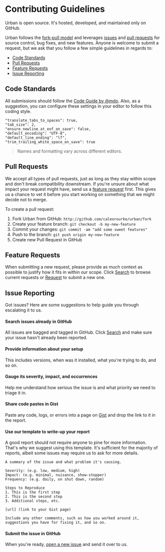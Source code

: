 # Contributing Guidelines

Urban is open source. It's hosted, developed, and maintained only on GitHub.

Urban follows the <a href="http://help.github.com/articles/using-pull-requests" target="_blank">fork-pull model</a> and leverages <a href="http://github.com/caleorourke/urban/issues" target="_blank">issues</a> and <a href="http://github.com/caleorourke/urban/pulls" target="_blank">pull requests</a> for source control, bug fixes, and new features. Anyone is welcome to submit a request, but we ask that you follow a few simple guidelines in regards to:

* [Code Standards](#code-standards)
* [Pull Requests](#pull-requests)
* [Feature Requests](#feature-requests)
* [Issue Reporting](#issue-reporting)

## Code Standards

All submissions should follow the <a href="http://codeguide.co" target="_blank">Code Guide by @mdo</a>. Also, as a suggestion, you can configure these settings in your editor to follow this coding style.

~~~
"translate_tabs_to_spaces": true,
"tab_size": 2,
"ensure_newline_at_eof_on_save": false,
"default_encoding": "UTF-8",
"default_line_ending": "lf",
"trim_trailing_white_space_on_save": true
~~~

> Names and formatting vary across different editors.

## Pull Requests

We accept all types of pull requests, just as long as they stay within scope and don't break compatibility downstream. If you're unsure about what impact your request might have, send us a [feature request](#feature-requests) first. This gives us a chance to vet it before you start working on something that we might decide not to merge.

To create a pull request:

1. Fork Urban from GitHub: `http://github.com/caleorourke/urban/fork`
2. Create your feature branch: `git checkout -b my-new-feature`
3. Commit your changes: `git commit -am "add some sweet features"`
4. Push to the branch: `git push origin my-new-feature`
5. Create new Pull Request in GitHub

## Feature Requests

When submitting a new request, please provide as much context as possible to justify how it fits in within our scope. Click <a href="http://github.com/caleorourke/urban/issues" target="_blank">Search</a> to browse current requests or <a href="http://github.com/caleorourke/urban/issues/new" target="_blank">Request</a> to submit a new one.

## Issue Reporting

Got issues? Here are some suggestions to help guide you through escalating it to us.

#### Search issues already in GitHub

All issues are bagged and tagged in GitHub. Click <a href="http://github.com/caleorourke/urban/issues" target="_blank">Search</a> and make sure your issue hasn't already been reported.

#### Provide information about your setup

This includes versions, when was it installed, what you're trying to do, and so on.

#### Gauge its severity, impact, and occurrences

Help me understand how serious the issue is and what priority we need to triage it in.

#### Share code pastes in Gist

Paste any code, logs, or errors into a page on <a href="http://gist.github.com" target="_blank">Gist</a> and drop the link to it in the report.

#### Use our template to write-up your report

A good report should not require anyone to pine for more information. That's why we suggest using this template. It's sufficient for the majority of reports, albeit some issues may require us to ask for more details.

~~~
A summary of the issue and what problem it's causing.

Severity: (e.g. low, medium, high)
Impact: (e.g. minimal, nuisance, show-stopper)
Frequency: (e.g. daily, on shut down, random)

Steps to Reproduce
1. This is the first step
2. This is the second step
3. Additional steps, etc.

[url] (link to your Gist page)

Include any other comments, such as how you worked around it, suggestions you have for fixing it, and so on.
~~~

#### Submit the issue in GitHub

When you're ready, <a href="http://github.com/caleorourke/urban/issues/new" target="_blank">open a new issue</a> and send it over to us.
